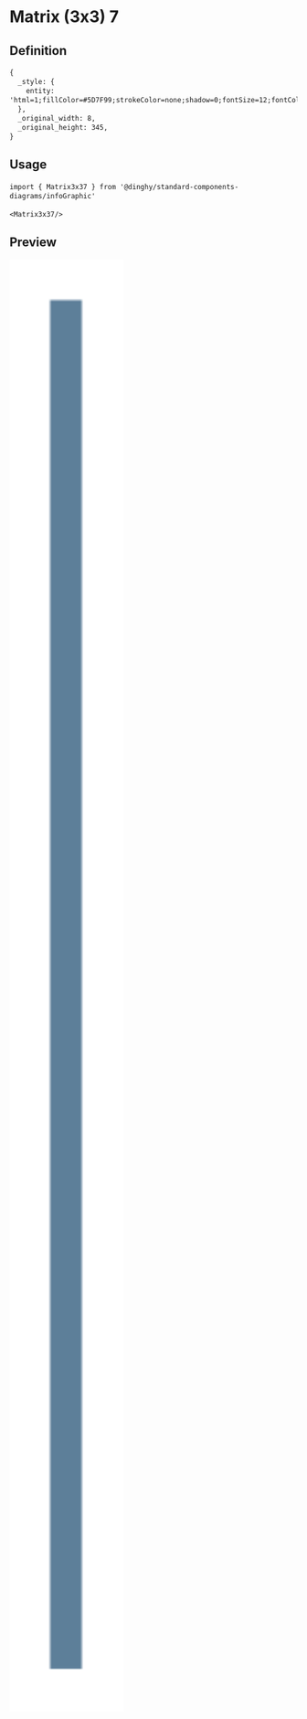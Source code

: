 # Matrix (3x3) 7

## Definition

```
{
  _style: { 
    entity: 'html=1;fillColor=#5D7F99;strokeColor=none;shadow=0;fontSize=12;fontColor=#FFFFFF;align=center;fontStyle=0;whiteSpace=wrap;rounded=0;',
  },
  _original_width: 8,
  _original_height: 345,
}
```

## Usage

```
import { Matrix3x37 } from '@dinghy/standard-components-diagrams/infoGraphic'

<Matrix3x37/>
```

## Preview

<img src="./matrix-3x3-7.png" width="200"/>
